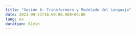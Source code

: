 ```yaml
---
title: "Sesión 6: Transformers y Modelado del Lenguaje"
date: 2021-09-21T16:00:00.000+00:00
lang: es
duration: 61min
---
```


<div>
    <CourseSummary
        description=""
        video="https://www.youtube.com/embed/b2uvWZR2Ru4"
        name="Manuel Romero"
        twitter="https://twitter.com/mrm8488"
        linkedin="https://www.linkedin.com/in/manuel-romero-cs/"
        github="https://github.com/mrm8488"
    />
</div>
